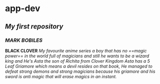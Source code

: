 # app-dev
## *My first repository*
### *MARK BOBILES*

**BLACK CLOVER** *My favourite anime series a boy that has no ==magic power== in the world full of magicians and still 
he wants to be a wizard king and He's Asta the son of Richita from Clover Kingdom Asta has a 5 Leaf Griamore which means 
a devil resides on that book, He managed to defeat strong demons and strong magicians because his griamore and his sword is anti 
magic that will erase magics in an instant.*

